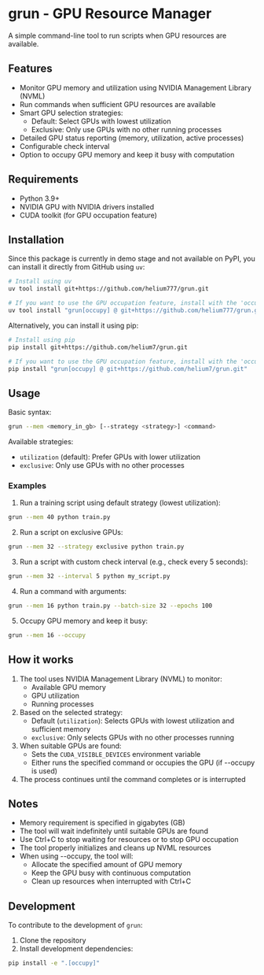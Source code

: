 # grun - GPU Resource Manager

A simple command-line tool to run scripts when GPU resources are available.

## Features

- Monitor GPU memory and utilization using NVIDIA Management Library (NVML)
- Run commands when sufficient GPU resources are available
- Smart GPU selection strategies:
  - Default: Select GPUs with lowest utilization
  - Exclusive: Only use GPUs with no other running processes
- Detailed GPU status reporting (memory, utilization, active processes)
- Configurable check interval
- Option to occupy GPU memory and keep it busy with computation

## Requirements

- Python 3.9+
- NVIDIA GPU with NVIDIA drivers installed
- CUDA toolkit (for GPU occupation feature)

## Installation

Since this package is currently in demo stage and not available on PyPI, you can install it directly from GitHub using `uv`:

```bash
# Install using uv
uv tool install git+https://github.com/helium777/grun.git

# If you want to use the GPU occupation feature, install with the 'occupy' extra
uv tool install "grun[occupy] @ git+https://github.com/helium777/grun.git"
```

Alternatively, you can install it using pip:

```bash
# Install using pip
pip install git+https://github.com/helium7/grun.git

# If you want to use the GPU occupation feature, install with the 'occupy' extra
pip install "grun[occupy] @ git+https://github.com/helium7/grun.git"
```

## Usage

Basic syntax:
```bash
grun --mem <memory_in_gb> [--strategy <strategy>] <command>
```

Available strategies:
- `utilization` (default): Prefer GPUs with lower utilization
- `exclusive`: Only use GPUs with no other processes

### Examples

1. Run a training script using default strategy (lowest utilization):
```bash
grun --mem 40 python train.py
```

2. Run a script on exclusive GPUs:
```bash
grun --mem 32 --strategy exclusive python train.py
```

3. Run a script with custom check interval (e.g., check every 5 seconds):
```bash
grun --mem 32 --interval 5 python my_script.py
```

4. Run a command with arguments:
```bash
grun --mem 16 python train.py --batch-size 32 --epochs 100
```

5. Occupy GPU memory and keep it busy:
```bash
grun --mem 16 --occupy
```

## How it works

1. The tool uses NVIDIA Management Library (NVML) to monitor:
   - Available GPU memory
   - GPU utilization
   - Running processes
2. Based on the selected strategy:
   - Default (`utilization`): Selects GPUs with lowest utilization and sufficient memory
   - `exclusive`: Only selects GPUs with no other processes running
3. When suitable GPUs are found:
   - Sets the `CUDA_VISIBLE_DEVICES` environment variable
   - Either runs the specified command or occupies the GPU (if --occupy is used)
4. The process continues until the command completes or is interrupted

## Notes

- Memory requirement is specified in gigabytes (GB)
- The tool will wait indefinitely until suitable GPUs are found
- Use Ctrl+C to stop waiting for resources or to stop GPU occupation
- The tool properly initializes and cleans up NVML resources
- When using --occupy, the tool will:
  - Allocate the specified amount of GPU memory
  - Keep the GPU busy with continuous computation
  - Clean up resources when interrupted with Ctrl+C

## Development

To contribute to the development of `grun`:

1. Clone the repository
2. Install development dependencies:
```bash
pip install -e ".[occupy]"
```
